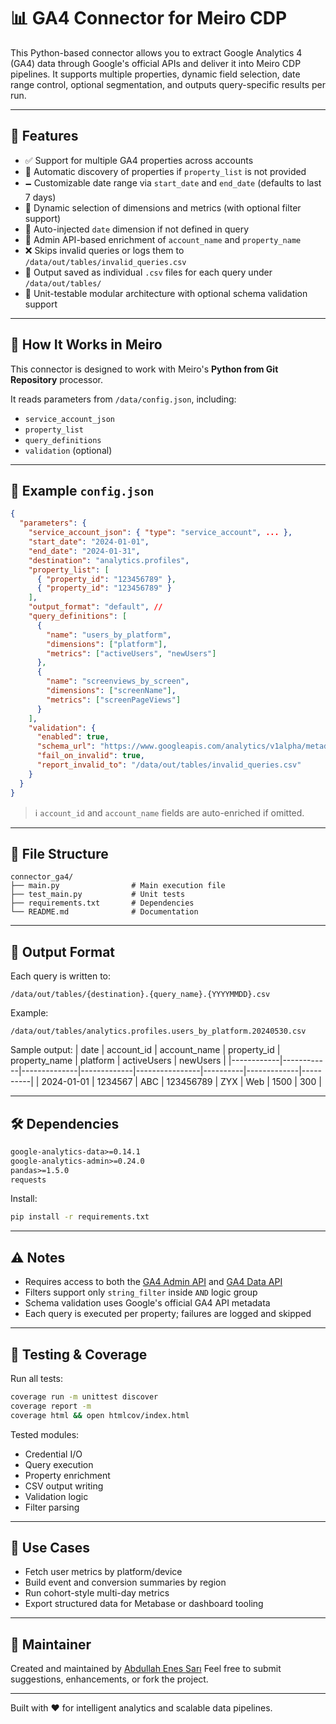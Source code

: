 # 📊 GA4 Connector for Meiro CDP

This Python-based connector allows you to extract Google Analytics 4 (GA4) data through Google's official APIs and deliver it into Meiro CDP pipelines. It supports multiple properties, dynamic field selection, date range control, optional segmentation, and outputs query-specific results per run.

---

## 🔧 Features

* ✅ Support for multiple GA4 properties across accounts
* 🔁 Automatic discovery of properties if `property_list` is not provided
* 🗕️ Customizable date range via `start_date` and `end_date` (defaults to last 7 days)
* 🧱 Dynamic selection of dimensions and metrics (with optional filter support)
* 🎯 Auto-injected `date` dimension if not defined in query
* 📄 Admin API-based enrichment of `account_name` and `property_name`
* ❌ Skips invalid queries or logs them to `/data/out/tables/invalid_queries.csv`
* 📅 Output saved as individual `.csv` files for each query under `/data/out/tables/`
* 🧪 Unit-testable modular architecture with optional schema validation support

---

## 🤩 How It Works in Meiro

This connector is designed to work with Meiro's **Python from Git Repository** processor.

It reads parameters from `/data/config.json`, including:
- `service_account_json`
- `property_list`
- `query_definitions`
- `validation` (optional)

---

## 🦪 Example `config.json`

```json
{
  "parameters": {
    "service_account_json": { "type": "service_account", ... },
    "start_date": "2024-01-01",
    "end_date": "2024-01-31",
    "destination": "analytics.profiles",
    "property_list": [
      { "property_id": "123456789" },
      { "property_id": "123456789" }
    ],
    "output_format": "default", // 
    "query_definitions": [
      {
        "name": "users_by_platform",
        "dimensions": ["platform"],
        "metrics": ["activeUsers", "newUsers"]
      },
      {
        "name": "screenviews_by_screen",
        "dimensions": ["screenName"],
        "metrics": ["screenPageViews"]
      }
    ],
    "validation": {
      "enabled": true,
      "schema_url": "https://www.googleapis.com/analytics/v1alpha/metadata/ga4?fields=dimensions,metrics",
      "fail_on_invalid": true,
      "report_invalid_to": "/data/out/tables/invalid_queries.csv"
    }
  }
}
```

> ℹ️ `account_id` and `account_name` fields are auto-enriched if omitted.

---

## 📁 File Structure

```
connector_ga4/
├── main.py                # Main execution file
├── test_main.py           # Unit tests
├── requirements.txt       # Dependencies
└── README.md              # Documentation
```

---

## 📆 Output Format

Each query is written to:
```
/data/out/tables/{destination}.{query_name}.{YYYYMMDD}.csv
```
Example:
```
/data/out/tables/analytics.profiles.users_by_platform.20240530.csv
```

Sample output:
| date       | account_id | account_name | property_id | property_name | platform | activeUsers | newUsers |
|------------|------------|--------------|-------------|----------------|----------|-------------|----------|
| 2024-01-01 | 1234567    | ABC          | 123456789   | ZYX            | Web      | 1500        | 300      |

---

## 🛠 Dependencies

```txt
google-analytics-data>=0.14.1
google-analytics-admin>=0.24.0
pandas>=1.5.0
requests
```
Install:
```bash
pip install -r requirements.txt
```

---

## ⚠️ Notes

* Requires access to both the [GA4 Admin API](https://developers.google.com/analytics/devguides/config/admin/v1) and [GA4 Data API](https://developers.google.com/analytics/devguides/reporting/data/v1)
* Filters support only `string_filter` inside `AND` logic group
* Schema validation uses Google's official GA4 API metadata
* Each query is executed per property; failures are logged and skipped

---

## 🧪 Testing & Coverage

Run all tests:
```bash
coverage run -m unittest discover
coverage report -m
coverage html && open htmlcov/index.html
```

Tested modules:
- Credential I/O
- Query execution
- Property enrichment
- CSV output writing
- Validation logic
- Filter parsing

---

## 🧐 Use Cases

* Fetch user metrics by platform/device
* Build event and conversion summaries by region
* Run cohort-style multi-day metrics
* Export structured data for Metabase or dashboard tooling

---

## 👤 Maintainer

Created and maintained by [Abdullah Enes Sarı](https://github.com/enessari)
Feel free to submit suggestions, enhancements, or fork the project.

---

Built with ❤️ for intelligent analytics and scalable data pipelines.

